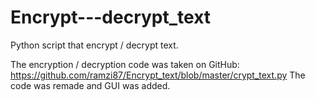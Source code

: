 # Encrypt---decrypt_text
Python script that encrypt / decrypt text.

The encryption / decryption code was taken on GitHub:
https://github.com/ramzi87/Encrypt_text/blob/master/crypt_text.py
The code was remade and GUI was added.
